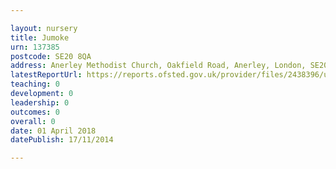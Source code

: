 ```yaml
---

layout: nursery
title: Jumoke
urn: 137385
postcode: SE20 8QA
address: Anerley Methodist Church, Oakfield Road, Anerley, London, SE20 8QA
latestReportUrl: https://reports.ofsted.gov.uk/provider/files/2438396/urn/137385.pdf
teaching: 0
development: 0
leadership: 0
outcomes: 0
overall: 0
date: 01 April 2018 
datePublish: 17/11/2014

---
```

